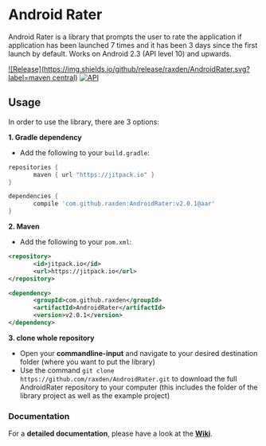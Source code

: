 Android Rater
==========

Android Rater is a library that prompts the user to rate the application if application has been launched 7 times and it has been 3 days since the first launch by default. Works on Android 2.3 (API level 10) and upwards.

[![Release](https://img.shields.io/github/release/raxden/AndroidRater.svg?label=maven central)](https://jitpack.io/#raxden/AndroidRater/) [![API](https://img.shields.io/badge/API-10%2B-green.svg?style=flat)](https://android-arsenal.com/api?level=10)

## Usage

In order to use the library, there are 3 options:

**1. Gradle dependency**

 - 	Add the following to your `build.gradle`:
 ```gradle
repositories {
	    maven { url "https://jitpack.io" }
}

dependencies {
	    compile 'com.github.raxden:AndroidRater:v2.0.1@aar'
}
```

**2. Maven**
- Add the following to your `pom.xml`:
 ```xml
<repository>
       	<id>jitpack.io</id>
	    <url>https://jitpack.io</url>
</repository>

<dependency>
	    <groupId>com.github.raxden</groupId>
	    <artifactId>AndroidRater</artifactId>
	    <version>v2.0.1</version>
</dependency>
```

**3. clone whole repository**
 - Open your **commandline-input** and navigate to your desired destination folder (where you want to put the library)
 - Use the command `git clone https://github.com/raxden/AndroidRater.git` to download the full AndroidRater repository to your computer (this includes the folder of the library project as well as the example project)

### Documentation ### 

For a **detailed documentation**, please have a look at the [**Wiki**](https://github.com/raxden/AndroidRater/wiki).
